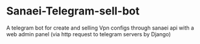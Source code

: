 # Sanaei-Telegram-sell-bot
A telegram bot for create and selling Vpn configs through sanaei api with a web admin panel (via http request to telegram servers by Django)
